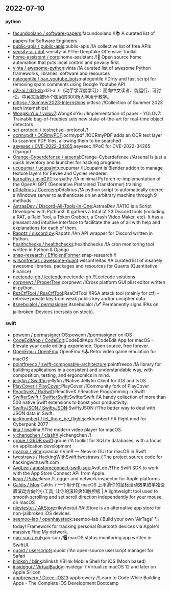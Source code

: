 ## 2022-07-10

#### python
* [facundoolano / software-papers](https://github.com/facundoolano/software-papers):facundoolano /!📚
A curated list of papers for Software Engineers
* [public-apis / public-apis](https://github.com/public-apis/public-apis):public-apis /!A collective list of free APIs
* [sensity-ai / dot](https://github.com/sensity-ai/dot):sensity-ai /!The Deepfake Offensive Toolkit
* [home-assistant / core](https://github.com/home-assistant/core):home-assistant /!🏡
Open source home automation that puts local control and privacy first.
* [vinta / awesome-python](https://github.com/vinta/awesome-python):vinta /!A curated list of awesome Python frameworks, libraries, software and resources
* [nategentile / ban_youtube_bots](https://github.com/nategentile/ban_youtube_bots):nategentile /!Dirty and fast script for removing spam comments using Google Youtube API
* [d2l-ai / d2l-zh](https://github.com/d2l-ai/d2l-zh):d2l-ai /!《动手学深度学习》：面向中文读者、能运行、可讨论。中英文版被55个国家的300所大学用于教学。
* [pittcsc / Summer2023-Internships](https://github.com/pittcsc/Summer2023-Internships):pittcsc /!Collection of Summer 2023 tech internships!
* [WongKinYiu / yolov7](https://github.com/WongKinYiu/yolov7):WongKinYiu /!Implementation of paper - YOLOv7: Trainable bag-of-freebies sets new state-of-the-art for real-time object detectors
* [sei-protocol / testnet](https://github.com/sei-protocol/testnet):sei-protocol /!
* [ocrmypdf / OCRmyPDF](https://github.com/ocrmypdf/OCRmyPDF):ocrmypdf /!OCRmyPDF adds an OCR text layer to scanned PDF files, allowing them to be searched
* [aeyesec / CVE-2022-34265](https://github.com/aeyesec/CVE-2022-34265):aeyesec /!PoC for CVE-2022-34265 (Django)
* [Orange-Cyberdefense / arsenal](https://github.com/Orange-Cyberdefense/arsenal):Orange-Cyberdefense /!Arsenal is just a quick inventory and launcher for hacking programs
* [ucupumar / ucupaint](https://github.com/ucupumar/ucupaint):ucupumar /!Ucupaint is Blender addon to manage texture layers for Eevee and Cycles renderer.
* [karpathy / minGPT](https://github.com/karpathy/minGPT):karpathy /!A minimal PyTorch re-implementation of the OpenAI GPT (Generative Pretrained Transformer) training
* [p0dalirius / Coercer](https://github.com/p0dalirius/Coercer):p0dalirius /!A python script to automatically coerce a Windows server to authenticate on an arbitrary machine through 9 methods.
* [AstraaDev / Discord-All-Tools-In-One](https://github.com/AstraaDev/Discord-All-Tools-In-One):AstraaDev /!ATIO is a Script Developed with Python3. It gathers a total of 23 Discord tools (including a RAT, a Raid Tool, a Token Grabber, a Crash Video Maker, etc). It has a pleasant and intuitive interface to facilitate the use of all with help and explanations for each of them.
* [Rapptz / discord.py](https://github.com/Rapptz/discord.py):Rapptz /!An API wrapper for Discord written in Python.
* [healthchecks / healthchecks](https://github.com/healthchecks/healthchecks):healthchecks /!A cron monitoring tool written in Python & Django
* [snap-research / EfficientFormer](https://github.com/snap-research/EfficientFormer):snap-research /!
* [wilsonfreitas / awesome-quant](https://github.com/wilsonfreitas/awesome-quant):wilsonfreitas /!A curated list of insanely awesome libraries, packages and resources for Quants (Quantitative Finance)
* [neetcode-gh / leetcode](https://github.com/neetcode-gh/leetcode):neetcode-gh /!Leetcode solutions
* [corpnewt / ProperTree](https://github.com/corpnewt/ProperTree):corpnewt /!Cross platform GUI plist editor written in python.
* [RsaCtfTool / RsaCtfTool](https://github.com/RsaCtfTool/RsaCtfTool):RsaCtfTool /!RSA attack tool (mainly for ctf) - retreive private key from weak public key and/or uncipher data
* [itsnebulalol / permasigner](https://github.com/itsnebulalol/permasigner):itsnebulalol /!🖊
Permanently signs IPAs on jailbroken iDevices (persists on stock).

#### swift
* [powenn / permasigneriOS](https://github.com/powenn/permasigneriOS):powenn /!permasigner on iOS
* [CodeEditApp / CodeEdit](https://github.com/CodeEditApp/CodeEdit):CodeEditApp /!CodeEdit App for macOS – Elevate your code editing experience. Open source, free forever.
* [OpenEmu / OpenEmu](https://github.com/OpenEmu/OpenEmu):OpenEmu /!🕹
Retro video game emulation for macOS
* [pointfreeco / swift-composable-architecture](https://github.com/pointfreeco/swift-composable-architecture):pointfreeco /!A library for building applications in a consistent and understandable way, with composition, testing, and ergonomics in mind.
* [jellyfin / Swiftfin](https://github.com/jellyfin/Swiftfin):jellyfin /!Native Jellyfin Client for iOS and tvOS
* [PlayCover / PlayCover](https://github.com/PlayCover/PlayCover):PlayCover /!Community fork of PlayCover
* [ReactiveX / RxSwift](https://github.com/ReactiveX/RxSwift):ReactiveX /!Reactive Programming in Swift
* [SwifterSwift / SwifterSwift](https://github.com/SwifterSwift/SwifterSwift):SwifterSwift /!A handy collection of more than 500 native Swift extensions to boost your productivity.
* [SwiftyJSON / SwiftyJSON](https://github.com/SwiftyJSON/SwiftyJSON):SwiftyJSON /!The better way to deal with JSON data in Swift.
* [jackhumbert / let_there_be_flight](https://github.com/jackhumbert/let_there_be_flight):jackhumbert /!A flight mod for Cyberpunk 2077
* [iina / iina](https://github.com/iina/iina):iina /!The modern video player for macOS.
* [yichengchen / clashX](https://github.com/yichengchen/clashX):yichengchen /!
* [groue / GRDB.swift](https://github.com/groue/GRDB.swift):groue /!A toolkit for SQLite databases, with a focus on application development
* [qvacua / vimr](https://github.com/qvacua/vimr):qvacua /!VimR — Neovim GUI for macOS in Swift
* [twostraws / HackingWithSwift](https://github.com/twostraws/HackingWithSwift):twostraws /!The project source code for hackingwithswift.com
* [AvdLee / appstoreconnect-swift-sdk](https://github.com/AvdLee/appstoreconnect-swift-sdk):AvdLee /!The Swift SDK to work with the App Store Connect API from Apple.
* [kean / Pulse](https://github.com/kean/Pulse):kean /!Logger and network inspector for Apple platforms
* [Caldis / Mos](https://github.com/Caldis/Mos):Caldis /!一个用于在 macOS 上平滑你的鼠标滚动效果或单独设置滚动方向的小工具, 让你的滚轮爽如触控板 | A lightweight tool used to smooth scrolling and set scroll direction independently for your mouse on macOS
* [rileytestut / AltStore](https://github.com/rileytestut/AltStore):rileytestut /!AltStore is an alternative app store for non-jailbroken iOS devices.
* [seemoo-lab / openhaystack](https://github.com/seemoo-lab/openhaystack):seemoo-lab /!Build your own 'AirTags'
🏷
today! Framework for tracking personal Bluetooth devices via Apple's massive Find My network.
* [gao-sun / eul](https://github.com/gao-sun/eul):gao-sun /!🖥️
macOS status monitoring app written in SwiftUI.
* [quoid / userscripts](https://github.com/quoid/userscripts):quoid /!An open-source userscript manager for Safari
* [blinksh / blink](https://github.com/blinksh/blink):blinksh /!Blink Mobile Shell for iOS (Mosh based)
* [insidegui / VirtualBuddy](https://github.com/insidegui/VirtualBuddy):insidegui /!Virtualize macOS 12 and later on Apple Silicon
* [appbrewery / Dicee-iOS13](https://github.com/appbrewery/Dicee-iOS13):appbrewery /!Learn to Code While Building Apps - The Complete iOS Development Bootcamp
